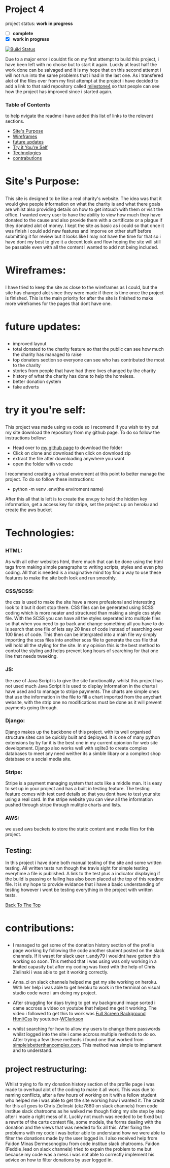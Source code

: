 # Project 4

project status: <strong>work in progress</strong>
- [ ] <strong>complete</strong>
- [x] <strong>work in progress</strong>

[![Build Status](https://travis-ci.org/Danhayes3008/project-4.svg?branch=master)](https://travis-ci.org/Danhayes3008/project-4)

Due to a major error i couldnt fix on my first attempt to build this project, i have been left with no choise but to start it again.
Luckly at least half the work done can be salvaged and it is my hope that on this second attempt i will not run into the same problems
that i had in the last one. As i transfered alot of the files over from my first attempt at the project i have decided to add a link to that
said repository called <a href="https://github.com/Danhayes3008/milestone4">milestone4</a> so that people can see how the project has improved since i started again.

### Table of Contents
to help nvigate the readme i have added this list of links to the relevent sections.

 - [Site's Purpose](#Site's-Purpose)
 - [Wireframes](#Wireframes)
 - [future updates](#future-updates)
 - [Try it You're Self](#Try-it-You're-Self)
 - [Technologies](#Technologies)
 - [contrabutions](#contrabutions)

<strong><h2>Site's Purpose:</h2></strong>
-

This site is designed to be like a real charity's website. The idea was that it would give people information on what the charity is and what there goals are whilst also providing 
details on how to get intouch with them or visit the office. I wanted every user to have the ability to view how much they have donated to the cause and also provide them with a certificate or a plague if they donated alot of money. I kept the site as basic as i could so that once it was finish i could add new features and imporve on other stuff before submitting it for review but it looks like I may not have the time for that so i have dont my best to give it a decent look and flow hoping the site will still be passable even with all the content I wanted to add not being included. 

<strong><h2>Wireframes:</h2></strong>
-

I have tried to keep the site as close to the wireframes as I could, but the site has changed alot since they were made if there is time once the project is finished. This is the main priority for after the site is finished to make more wireframes for the pages that dont have one.

<strong><h2>future updates:</h2></strong>
-

- improved layout
- total donated to the charity feature so that the public can see how much the charity has managed to raise
- top donaters section so everyone can see who has contributed the most to the charity
- stories from people that have had there lives changed by the charity
- history of what the charity has done to help the homeless.
- better donation system
- fake adverts

<strong><h2>try it you're self:</h2></strong>
-

This project was made using vs code so i recomend if you wish to try out my site download the repository from my github page. To do so follow the instructions bellow:

- Head over to <a href="https://github.com/Danhayes3008/project-4">my github page</a> to download the folder
- Click on clone and download then click on download zip
- extract the file after downloading anywhere you want
- open the folder with vs code

I recommend creating a virtual enviroment at this point to better manage the project. To do so follow these instructions:

- python -m venv .env(the enviroment name)

After this all that is left is to create the env.py to hold the hidden key information, get a access key for stripe, set the project up on heroku and create the aws bucket

<strong><h2>Technologies:</h2></strong>
-

<strong><h3>HTML:</h3></strong>
As with all other websites html, there much that can be done using the html tags from making simple paragraphs to writing scripts, styles and even php coding. All that is needed is a imaginative mind toy find a way to use these features to make the site both look and run smoothly.

<strong><h3>CSS/SCSS:</h3></strong>
the css is used to make the site have a more profesional and interesting look to it but it dont stop there. CSS files can be generated using SCSS coding which is more neater and structured than making a single css style file. With the SCSS you can have all the styles seperated into multiple files so that when you need to go back and change something all you have to do is search that one file of lets say 20 lines of code instead of searching over 100 lines of code. This then can be intergrated into a main file wy simply importing the scss files into another scss file to generate the css file that will hold all the styling for the site. In my opinion this is the best method to control the styling and helps prevent long hours of searching for that one line that needs tweeking.

<strong><h3>JS:</h3></strong>
the use of Java Script is to give the site functionality. whilst this project has not used much Java Script it is used to display information in the charts i have used and to manage to stripe payments. The charts are simple ones that use the information in the file to fill a chart imported from the anychart website, with the strip one no modifications must be done as it will prevent payments going through.

<strong><h3>Django:</h3></strong>
Django makes up the backbone of this project. with its well organised structure sites can be quickly built and deployed. It is one of many python extensions by
by far it is the best one in my current opionion for web site development. Django also works well with sqlite3 to create complex databases to meet any need weither its a simble libary or a complext shop database or a social media site.

<strong><h3>Stripe:</h3></strong>
Stripe is a payment managing system that acts like a middle man. It is easy to set up in your project and has a built in testing feature. The testing feature comes with test card details so that you dont have to test your site using a real card. In the stripe website you can view all the information pushed through stripe through mulitple charts and lists.

<strong><h3>AWS:</h3></strong>
we used aws buckets to store the static content and media files for this project.

<strong><h2>Testing:</h2></strong>
In this project i have done both manual testing of the site and some written testing. All written tests run though the travis sight for simple testing everytime a file is published. 
A link to the test plus a indicator displaying if the build is passing or failing has also been placed at the top of this readme file. It is my hope to provide evidance that i have a basic understanding of testing however i wont be testing everything in the project with written tests.

[Back To The Top](#Project_4)

<strong><h2>contributions:</h2></strong>
-

- I managed to get some of the donation history section of the profile page working by following the code another student posted on the slack channels. If it wasnt for slack user  r_andy79 i wouldnt have gotten this working so soon. This method that i was using was only working in a limited capasity but after my coding was fixed with the help of Chris Zielinski i was able to get it working correctly.

- Anna_ci on slack channels helped me get my site working on heroku. With her help i was able to get heroku to work in the terminal on visual studio code were i am doing my project.

- After struggling for days trying to get my background image sorted i came accross a video on youtube that helped me get it working. The video i followed to get this to work was
<a href="https://www.youtube.com/watch?v=jW1IFBv35kE">Full Screen Background Html/Css</a> by youtuber-<a href="https://www.youtube.com/channel/UCnw4nJg3VWgXz6itvH8NkgQ">WClarkson</a>

- whilst searching for how to allow my users to change there passwords whilst logged into the site i came accross multiple methods to do so. After trying a few these methods i found one that worked from <a href="https://simpleisbetterthancomplex.com/snippets/change-password-view/" target="_blank">simpleisbetterthancomplex.com</a>. This method was simple to implament and to understand.

<strong><h3>project restructuring:</h3></strong>
-

Whilst trying to fix my donation history section of the profile page i was made to overhaul alot of the coding to make it all work. This was due to naming conflicts, after a few hours of working on it with a fellow student who helped me i was able to get the site working how i wanted it. The credit for this all goes to Chris Zielinski (ckz7880 on slack channels) from code institue slack chatrooms as he walked me though fixing my site step by step after i made a right mess of it. Luckly not much was needed to be fixed but a rewrite of the carts context file, some models, the forms dealing with the donation and the views that was needed to fix all this. After fixing the problems with my code i was better able to understand how we were able to filter the donations made by the user logged in. I also received help from Faidon Minas Dermesonoglou from code institue slack chatrooms. Faidon (Feddie_lead on slack channels) tried to expain the problem to me but because my code was a mess i was not able to correctly implement his advice on how to filter donations by user logged in.